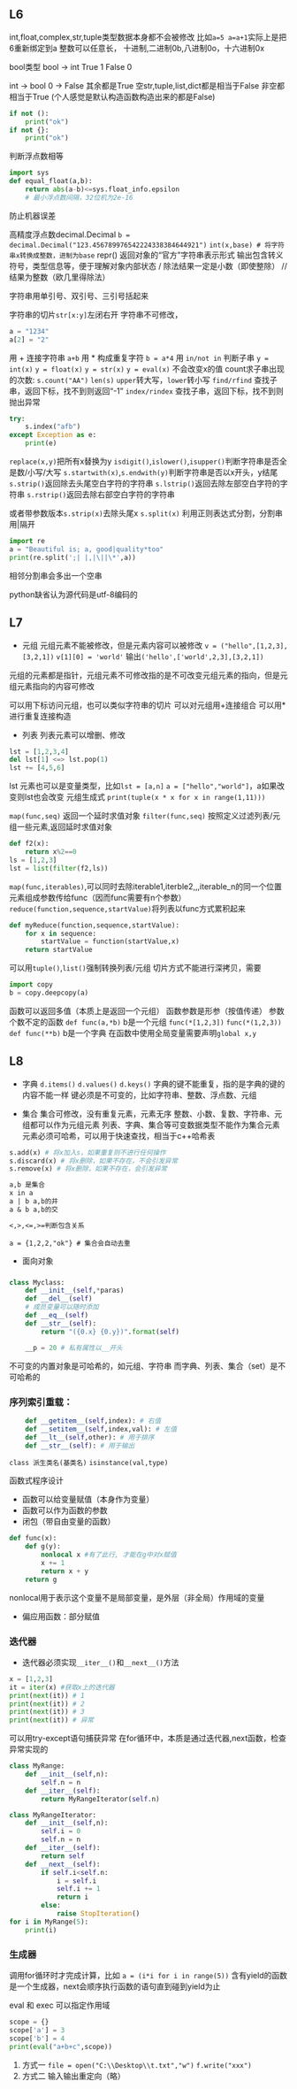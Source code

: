 ## L6
int,float,complex,str,tuple类型数据本身都不会被修改
比如`a=5 a=a+1`实际上是把6重新绑定到a
整数可以任意长，
十进制,二进制0b,八进制0o，十六进制0x

bool类型
bool -> int
True 1
False 0

int -> bool
0 -> False
其余都是True
空str,tuple,list,dict都是相当于False
非空都相当于True (个人感觉是默认构造函数构造出来的都是False)
```py
if not ():
    print("ok")
if not {}:
    print("ok")
```

判断浮点数相等
```py
import sys
def equal_float(a,b):
    return abs(a-b)<=sys.float_info.epsilon
    # 最小浮点数间隔，32位机为2e-16
```
防止机器误差

高精度浮点数decimal.Decimal
`b = decimal.Decimal("123.456789976542224338384644921")`
`int(x,base) # 将字符串x转换成整数，进制为base`
repr()
返回对象的“官方”字符串表示形式
输出包含转义符号，类型信息等，便于理解对象内部状态
/ 除法结果一定是小数（即使整除）
// 结果为整数（欧几里得除法）

字符串用单引号、双引号、三引号括起来

字符串的切片`str[x:y]`左闭右开
字符串不可修改，
```py
a = "1234"
a[2] = "2"
```
用 + 连接字符串 `a+b`
用 * 构成重复字符 `b = a*4`
用 `in/not in` 判断子串
`y = int(x)`
`y = float(x)`
`y = str(x)`
`y = eval(x)`
不会改变x的值
count求子串出现的次数: `s.count("AA")`
`len(s)`
`upper`转大写，`lower`转小写
`find/rfind` 查找子串，返回下标，找不到则返回“-1”
`index/rindex` 查找子串，返回下标，找不到则抛出异常
```py
try:
    s.index("afb")
except Exception as e:
    print(e)
```
`replace(x,y)`把所有x替换为y
`isdigit()`,`islower()`,`isupper()`判断字符串是否全是数/小写/大写
`s.startwith(x)`,`s.endwith(y)`判断字符串是否以x开头，y结尾
`s.strip()`返回除去头尾空白字符的字符串
`s.lstrip()`返回去除左部空白字符的字符串
`s.rstrip()`返回去除右部空白字符的字符串

或者带参数版本`s.strip(x)`去除头尾x
`s.split(x)`
利用正则表达式分割，分割串用|隔开
```py
import re
a = "Beautiful is; a, good|quality*too"
print(re.split(';| |,|\||\*',a))
```
相邻分割串会多出一个空串

python缺省认为源代码是utf-8编码的

## L7
- 元组
元组元素不能被修改，但是元素内容可以被修改
`v = ("hello",[1,2,3],[3,2,1])`
`v[1][0] = 'world'`
输出`('hello',['world',2,3],[3,2,1])`

元组的元素都是指针，元组元素不可修改指的是不可改变元组元素的指向，但是元组元素指向的内容可修改

可以用下标访问元组，也可以类似字符串的切片
可以对元组用+连接组合
可以用*进行重复连接构造
- 列表
列表元素可以增删、修改
```py
lst = [1,2,3,4]
del lst[1] <=> lst.pop(1)
lst += [4,5,6]
```
lst 元素也可以是变量类型，比如`lst = [a,n]`
`a = ["hello","world"]`，a如果改变则lst也会改变
元组生成式 `print(tuple(x * x for x in range(1,11)))`

`map(func,seq)` 返回一个延时求值对象
`filter(func,seq)` 按照定义过滤列表/元组一些元素,返回延时求值对象
```py
def f2(x):
    return x%2==0
ls = [1,2,3]
lst = list(filter(f2,ls))
```
`map(func,iterables)`,可以同时去除iterable1,iterble2,,,iterable_n的同一个位置元素组成参数传给func（因而func需要有n个参数）
`reduce(function,sequence,startValue)`将列表以func方式累积起来
```py
def myReduce(function,sequence,startValue):
    for x in sequence:
        startValue = function(startValue,x)
    return startValue
```
可以用`tuple()`,`list()`强制转换列表/元组
切片方式不能进行深拷贝，需要
```py
import copy
b = copy.deepcopy(a)
```
函数可以返回多值（本质上是返回一个元组）
函数参数是形参（按值传递）
参数个数不定的函数
`def func(a,*b)` b是一个元组
`func(*[1,2,3])` `func(*(1,2,3))`
`def func(**b)` b是一个字典
在函数中使用全局变量需要声明`global x,y`

## L8
- 字典
`d.items()`
`d.values()`
`d.keys()`
字典的键不能重复，指的是字典的键的内容不能一样
键必须是不可变的，比如字符串、整数、浮点数、元组

- 集合
集合可修改，没有重复元素，元素无序
整数、小数、复数、字符串、元组都可以作为元组元素
列表、字典、集合等可变数据类型不能作为集合元素
元素必须可哈希，可以用于快速查找，相当于c++哈希表
```py
s.add(x) # 将x加入s，如果重复则不进行任何操作
s.discard(x) # 将x删除，如果不存在，不会引发异常
s.remove(x) # 将x删除，如果不存在，会引发异常
```
```txt
a,b 是集合
x in a
a | b a,b的并
a & b a,b的交

<,>,<=,>=判断包含关系
```

`a = {1,2,2,"ok"} # 集合会自动去重`

- 面向对象
###
```py
class Myclass:
    def __init__(self,*paras)
    def __del__(self)
    # 成员变量可以随时添加
    def __eq__(self)
    def __str__(self):
        return "({0.x} {0.y})".format(self)

    __p = 20 # 私有属性以__开头
```
不可变的内置对象是可哈希的，如元组、字符串
而字典、列表、集合（set）是不可哈希的

### 序列索引重载：
```py
    def __getitem__(self,index): # 右值
    def __setitem__(self,index,val): # 左值
    def __lt__(self,other): # 用于排序
    def __str__(self): # 用于输出
```
`class 派生类名(基类名)`
`isinstance(val,type)`

函数式程序设计
- 函数可以给变量赋值（本身作为变量）
- 函数可以作为函数的参数
- 闭包（带自由变量的函数）
```py
def func(x):
    def g(y):
        nonlocal x #有了此行, 才能在g中对x赋值
        x += 1
        return x + y
    return g
```
nonlocal用于表示这个变量不是局部变量，是外层（非全局）作用域的变量
- 偏应用函数：部分赋值

### 迭代器
- 迭代器必须实现`__iter__()`和`__next__()`方法
```py
x = [1,2,3]
it = iter(x) #获取x上的迭代器
print(next(it)) # 1
print(next(it)) # 2
print(next(it)) # 3
print(next(it)) # 异常
```
可以用try-except语句捕获异常
在for循环中，本质是通过迭代器,next函数，检查异常实现的

```py
class MyRange:
    def __init__(self,n):
        self.n = n
    def __iter__(self):
        return MyRangeIterator(self.n)

class MyRangeIterator:
    def __init__(self,n):
        self.i = 0
        self.n = n
    def __iter__(self):
        return self
    def __next__(self):
        if self.i<self.n:
            i = self.i
            self.i += 1
            return i
        else:
            raise StopIteration()
for i in MyRange(5):
    print(i)
```

### 生成器
调用for循环时才完成计算，比如
`a = (i*i for i in range(5))`
含有yield的函数是一个生成器，next会顺序执行函数的语句直到碰到yield为止


eval 和 exec 可以指定作用域
```py
scope = {}
scope['a'] = 3
scope['b'] = 4
print(eval("a+b+c",scope))
```

1. 方式一
`file = open("C:\\Desktop\\t.txt","w")`
`f.write("xxx")`
2. 方式二
输入输出重定向（略）
